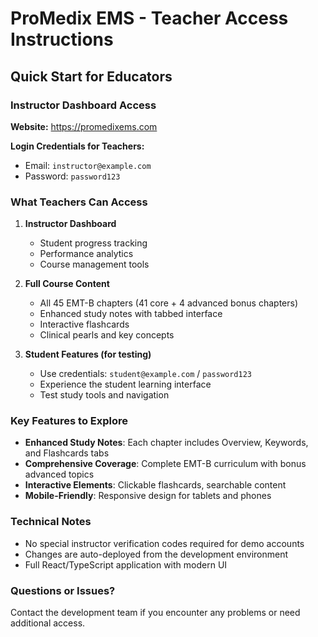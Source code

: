 # ProMedix EMS - Teacher Access Instructions

## Quick Start for Educators

### Instructor Dashboard Access

**Website:** https://promedixems.com

**Login Credentials for Teachers:**
- Email: `instructor@example.com`
- Password: `password123`

### What Teachers Can Access

1. **Instructor Dashboard**
   - Student progress tracking
   - Performance analytics
   - Course management tools

2. **Full Course Content**
   - All 45 EMT-B chapters (41 core + 4 advanced bonus chapters)
   - Enhanced study notes with tabbed interface
   - Interactive flashcards
   - Clinical pearls and key concepts

3. **Student Features (for testing)**
   - Use credentials: `student@example.com` / `password123`
   - Experience the student learning interface
   - Test study tools and navigation

### Key Features to Explore

- **Enhanced Study Notes**: Each chapter includes Overview, Keywords, and Flashcards tabs
- **Comprehensive Coverage**: Complete EMT-B curriculum with bonus advanced topics
- **Interactive Elements**: Clickable flashcards, searchable content
- **Mobile-Friendly**: Responsive design for tablets and phones

### Technical Notes

- No special instructor verification codes required for demo accounts
- Changes are auto-deployed from the development environment
- Full React/TypeScript application with modern UI

### Questions or Issues?

Contact the development team if you encounter any problems or need additional access.
